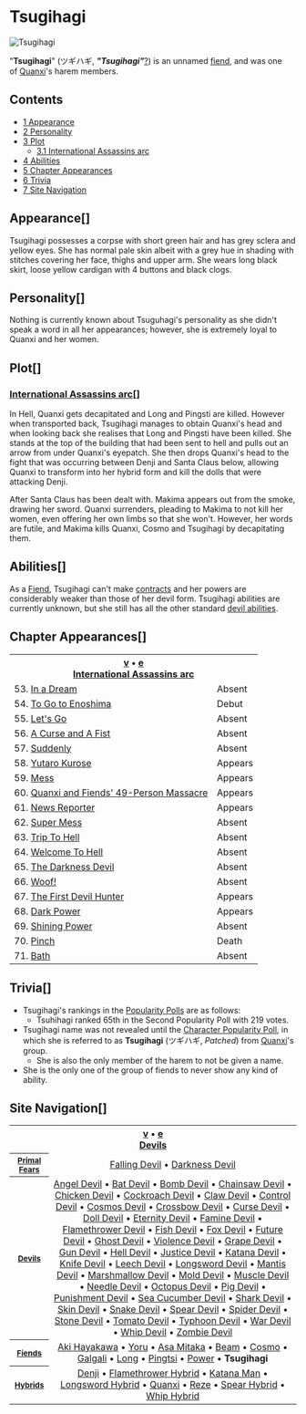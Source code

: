 # Tsugihagi

![Tsugihagi](https://static.wikia.nocookie.net/chainsaw-man/images/9/9b/Tsugihagi.png)

"**Tsugihagi**" (ツギハギ, _**"**Tsugihagi**"**_[?](http://en.wikipedia.org/wiki/Help:Installing_Japanese_character_sets "wikipedia:Help:Installing Japanese character sets")) is an unnamed [fiend](/wiki/Fiend "Fiend"), and was one of [Quanxi](/wiki/Quanxi "Quanxi")'s harem members.

## Contents

-   [1 Appearance](#Appearance)
-   [2 Personality](#Personality)
-   [3 Plot](#Plot)
    -   [3.1 International Assassins arc](#International_Assassins_arc)
-   [4 Abilities](#Abilities)
-   [5 Chapter Appearances](#Chapter_Appearances)
-   [6 Trivia](#Trivia)
-   [7 Site Navigation](#Site_Navigation)

## Appearance\[[](https://auth.fandom.com/signin?redirect=https%3A%2F%2Fchainsaw-man.fandom.com%2Fwiki%2FTsugihagi%3Fveaction%3Dedit%26section%3D1&uselang=en "Sign in to edit")\]

Tsugihagi possesses a corpse with short green hair and has grey sclera and yellow eyes. She has normal pale skin albeit with a grey hue in shading with stitches covering her face, thighs and upper arm. She wears long black skirt, loose yellow cardigan with 4 buttons and black clogs.

## Personality\[[](https://auth.fandom.com/signin?redirect=https%3A%2F%2Fchainsaw-man.fandom.com%2Fwiki%2FTsugihagi%3Fveaction%3Dedit%26section%3D2&uselang=en "Sign in to edit")\]

Nothing is currently known about Tsuguhagi's personality as she didn't speak a word in all her appearances; however, she is extremely loyal to Quanxi and her women.

## Plot\[[](https://auth.fandom.com/signin?redirect=https%3A%2F%2Fchainsaw-man.fandom.com%2Fwiki%2FTsugihagi%3Fveaction%3Dedit%26section%3D3&uselang=en "Sign in to edit")\]

### [International Assassins arc](/wiki/International_Assassins_arc "International Assassins arc")\[[](https://auth.fandom.com/signin?redirect=https%3A%2F%2Fchainsaw-man.fandom.com%2Fwiki%2FTsugihagi%3Fveaction%3Dedit%26section%3D4&uselang=en "Sign in to edit")\]

In Hell, Quanxi gets decapitated and Long and Pingsti are killed. However when transported back, Tsugihagi manages to obtain Quanxi's head and when looking back she realises that Long and Pingsti have been killed. She stands at the top of the building that had been sent to hell and pulls out an arrow from under Quanxi's eyepatch. She then drops Quanxi's head to the fight that was occurring between Denji and Santa Claus below, allowing Quanxi to transform into her hybrid form and kill the dolls that were attacking Denji.

After Santa Claus has been dealt with. Makima appears out from the smoke, drawing her sword. Quanxi surrenders, pleading to Makima to not kill her women, even offering her own limbs so that she won't. However, her words are futile, and Makima kills Quanxi, Cosmo and Tsugihagi by decapitating them.

## Abilities\[[](https://auth.fandom.com/signin?redirect=https%3A%2F%2Fchainsaw-man.fandom.com%2Fwiki%2FTsugihagi%3Fveaction%3Dedit%26section%3D5&uselang=en "Sign in to edit")\]

As a [Fiend](/wiki/Fiend "Fiend"), Tsugihagi can't make [contracts](/wiki/Contract "Contract") and her powers are considerably weaker than those of her devil form. Tsugihagi abilities are currently unknown, but she still has all the other standard [devil abilities](/wiki/Devil#General_Abilities "Devil").

## Chapter Appearances\[[](https://auth.fandom.com/signin?redirect=https%3A%2F%2Fchainsaw-man.fandom.com%2Fwiki%2FTsugihagi%3Fveaction%3Dedit%26section%3D6&uselang=en "Sign in to edit")\]

<table><tbody><tr><th colspan="2"><span><a href="/wiki/Template:Appearance/International_Assassins_Arc" title="Template:Appearance/International Assassins Arc"><span title="View this template">v</span></a>&nbsp;<span>•</span>&nbsp;<a target="_blank" rel="noreferrer noopener" href="https://chainsaw-man.fandom.com/wiki/Template:Appearance/International_Assassins_Arc?action=edit"><span title="You can edit this template. Please use the preview button before saving.">e</span></a></span><center><a href="/wiki/International_Assassins_arc" title="International Assassins arc"><span>International Assassins arc</span></a></center></th></tr><tr><td>53. <a href="/wiki/Chapter_53" title="Chapter 53">In a Dream</a></td><td><span>Absent</span></td></tr><tr><td>54. <a href="/wiki/Chapter_54" title="Chapter 54">To Go to Enoshima</a></td><td><span>Debut</span></td></tr><tr><td>55. <a href="/wiki/Chapter_55" title="Chapter 55">Let's Go</a></td><td><span>Absent</span></td></tr><tr><td>56. <a href="/wiki/Chapter_56" title="Chapter 56">A Curse and A Fist</a></td><td><span>Absent</span></td></tr><tr><td>57. <a href="/wiki/Chapter_57" title="Chapter 57">Suddenly</a></td><td><span>Absent</span></td></tr><tr><td>58. <a href="/wiki/Chapter_58" title="Chapter 58">Yutaro Kurose</a></td><td><span>Appears</span></td></tr><tr><td>59. <a href="/wiki/Chapter_59" title="Chapter 59">Mess</a></td><td><span>Appears</span></td></tr><tr><td>60. <a href="/wiki/Chapter_60" title="Chapter 60">Quanxi and Fiends' 49-Person Massacre</a></td><td><span>Appears</span></td></tr><tr><td>61. <a href="/wiki/Chapter_61" title="Chapter 61">News Reporter</a></td><td><span>Appears</span></td></tr><tr><td>62. <a href="/wiki/Chapter_62" title="Chapter 62">Super Mess</a></td><td><span>Absent</span></td></tr><tr><td>63. <a href="/wiki/Chapter_63" title="Chapter 63">Trip To Hell</a></td><td><span>Absent</span></td></tr><tr><td>64. <a href="/wiki/Chapter_64" title="Chapter 64">Welcome To Hell</a></td><td><span>Absent</span></td></tr><tr><td>65. <a href="/wiki/Chapter_65" title="Chapter 65">The Darkness Devil</a></td><td><span>Absent</span></td></tr><tr><td>66. <a href="/wiki/Chapter_66" title="Chapter 66">Woof!</a></td><td><span>Absent</span></td></tr><tr><td>67. <a href="/wiki/Chapter_67" title="Chapter 67">The First Devil Hunter</a></td><td><span>Appears</span></td></tr><tr><td>68. <a href="/wiki/Chapter_68" title="Chapter 68">Dark Power</a></td><td><span>Appears</span></td></tr><tr><td>69. <a href="/wiki/Chapter_69" title="Chapter 69">Shining Power</a></td><td><span>Absent</span></td></tr><tr><td>70. <a href="/wiki/Chapter_70" title="Chapter 70">Pinch</a></td><td><span>Death</span></td></tr><tr><td>71. <a href="/wiki/Chapter_71" title="Chapter 71">Bath</a></td><td><span>Absent</span></td></tr></tbody></table>

## Trivia\[[](https://auth.fandom.com/signin?redirect=https%3A%2F%2Fchainsaw-man.fandom.com%2Fwiki%2FTsugihagi%3Fveaction%3Dedit%26section%3D7&uselang=en "Sign in to edit")\]

-   Tsugihagi's rankings in the [Popularity Polls](/wiki/Popularity_Polls "Popularity Polls") are as follows:
    -   Tsuhihagi ranked 65th in the Second Popularity Poll with 219 votes.
-   Tsugihagi name was not revealed until the [Character Popularity Poll](/wiki/Popularity_Polls "Popularity Polls"), in which she is referred to as **Tsugihagi** (ツギハギ, _Patched_) from [Quanxi](/wiki/Quanxi "Quanxi")'s group.
    -   She is also the only member of the harem to not be given a name.
-   She is the only one of the group of fiends to never show any kind of ability.

## Site Navigation\[[](https://auth.fandom.com/signin?redirect=https%3A%2F%2Fchainsaw-man.fandom.com%2Fwiki%2FTsugihagi%3Fveaction%3Dedit%26section%3D8&uselang=en "Sign in to edit")\]

<table align="center" cellpadding="2" cellspacing="2"><tbody><tr><th colspan="2"><span><a href="/wiki/Template:Devils" title="Template:Devils"><span title="View this template">v</span></a>&nbsp;<span>•</span>&nbsp;<a target="_blank" rel="noreferrer noopener" href="https://chainsaw-man.fandom.com/wiki/Template:Devils?action=edit"><span title="You can edit this template. Please use the preview button before saving.">e</span></a></span><center><a href="/wiki/Devil" title="Devil"><span>Devils</span></a></center></th></tr><tr><th><small><b><a href="/wiki/Devil#Primal_Devils" title="Devil"><span>Primal Fears</span></a></b></small></th><td align="center"><a href="/wiki/Falling_Devil" title="Falling Devil">Falling Devil</a> • <a href="/wiki/Darkness_Devil" title="Darkness Devil">Darkness Devil</a></td></tr><tr><th><small><b><a href="/wiki/Devil" title="Devil"><span>Devils</span></a></b></small></th><td align="center"><a href="/wiki/Angel_Devil" title="Angel Devil">Angel Devil</a> • <a href="/wiki/Bat_Devil" title="Bat Devil">Bat Devil</a> • <a href="/wiki/Reze" title="Reze">Bomb Devil</a> • <a href="/wiki/Pochita" title="Pochita">Chainsaw Devil</a> • <a href="/wiki/Bucky" title="Bucky">Chicken Devil</a> • <a href="/wiki/Cockroach_Devil" title="Cockroach Devil">Cockroach Devil</a> • <a href="/wiki/Claw_Devil" title="Claw Devil">Claw Devil</a> • <a href="/wiki/Control_Devil" title="Control Devil">Control Devil</a> • <a href="/wiki/Cosmo" title="Cosmo">Cosmos Devil</a> • <a href="/wiki/Quanxi" title="Quanxi">Crossbow Devil</a> • <a href="/wiki/Curse_Devil" title="Curse Devil">Curse Devil</a> • <a href="/wiki/Doll_Devil" title="Doll Devil">Doll Devil</a> • <a href="/wiki/Eternity_Devil" title="Eternity Devil">Eternity Devil</a> • <a href="/wiki/Fami" title="Fami">Famine Devil</a> • <a href="/wiki/Flamethrower_Hybrid" title="Flamethrower Hybrid">Flamethrower Devil</a> • <a href="/wiki/Fish_Devil" title="Fish Devil">Fish Devil</a> • <a href="/wiki/Fox_Devil" title="Fox Devil">Fox Devil</a> • <a href="/wiki/Future_Devil" title="Future Devil">Future Devil</a> • <a href="/wiki/Ghost_Devil" title="Ghost Devil">Ghost Devil</a> • <a href="/wiki/Galgali" title="Galgali">Violence Devil</a> • <a href="/wiki/Grape_Devil" title="Grape Devil">Grape Devil</a> • <a href="/wiki/Gun_Devil" title="Gun Devil">Gun Devil</a> • <a href="/wiki/Hell_Devil" title="Hell Devil">Hell Devil</a> • <a href="/wiki/Justice_Devil" title="Justice Devil">Justice Devil</a> • <a href="/wiki/Katana_Man" title="Katana Man">Katana Devil</a> • <a href="/wiki/Knife_Devil" title="Knife Devil">Knife Devil</a> • <a href="/wiki/Leech_Devil" title="Leech Devil">Leech Devil</a> • <a href="/wiki/Longsword_Hybrid" title="Longsword Hybrid">Longsword Devil</a> • <a href="/wiki/Mantis_Devil" title="Mantis Devil">Mantis Devil</a> • <a href="/wiki/Marshmallow_Devil" title="Marshmallow Devil">Marshmallow Devil</a> • <a href="/wiki/Mold_Devil" title="Mold Devil">Mold Devil</a> • <a href="/wiki/Muscle_Devil" title="Muscle Devil">Muscle Devil</a> • <a href="/wiki/Needle_Devil" title="Needle Devil">Needle Devil</a> • <a href="/wiki/Octopus_Devil" title="Octopus Devil">Octopus Devil</a> • <a href="/wiki/Pig_Devil" title="Pig Devil">Pig Devil</a> • <a href="/wiki/Punishment_Devil" title="Punishment Devil">Punishment Devil</a> • <a href="/wiki/Sea_Cucumber_Devil" title="Sea Cucumber Devil">Sea Cucumber Devil</a> • <a href="/wiki/Beam" title="Beam">Shark Devil</a> • <a href="/wiki/Skin_Devil" title="Skin Devil">Skin Devil</a> • <a href="/wiki/Snake_Devil" title="Snake Devil">Snake Devil</a> • <a href="/wiki/Spear_Hybrid" title="Spear Hybrid">Spear Devil</a> • <a href="/wiki/Spider_Devil" title="Spider Devil">Spider Devil</a> • <a href="/wiki/Stone_Devil" title="Stone Devil">Stone Devil</a> • <a href="/wiki/Tomato_Devil" title="Tomato Devil">Tomato Devil</a> • <a href="/wiki/Typhoon_Devil" title="Typhoon Devil">Typhoon Devil</a> • <a href="/wiki/Yoru" title="Yoru">War Devil</a> • <a href="/wiki/Whip_Hybrid" title="Whip Hybrid">Whip Devil</a> • <a href="/wiki/Zombie_Devil" title="Zombie Devil">Zombie Devil</a></td></tr><tr><th><small><b><a href="/wiki/Fiend" title="Fiend"><span>Fiends</span></a></b></small></th><td align="center"><a href="/wiki/Aki_Hayakawa" title="Aki Hayakawa">Aki Hayakawa</a> • <a href="/wiki/Yoru" title="Yoru">Yoru</a> • <a href="/wiki/Asa_Mitaka" title="Asa Mitaka">Asa Mitaka</a> • <a href="/wiki/Beam" title="Beam">Beam</a> • <a href="/wiki/Cosmo" title="Cosmo">Cosmo</a> • <a href="/wiki/Galgali" title="Galgali">Galgali</a> • <a href="/wiki/Long" title="Long">Long</a> • <a href="/wiki/Pingtsi" title="Pingtsi">Pingtsi</a> • <a href="/wiki/Power" title="Power">Power</a> • <strong>Tsugihagi</strong></td></tr><tr><th><small><b><a href="/wiki/Hybrid" title="Hybrid"><span>Hybrids</span></a></b></small></th><td align="center"><a href="/wiki/Denji" title="Denji">Denji</a> • <a href="/wiki/Flamethrower_Hybrid" title="Flamethrower Hybrid">Flamethrower Hybrid</a> • <a href="/wiki/Katana_Man" title="Katana Man">Katana Man</a> • <a href="/wiki/Longsword_Hybrid" title="Longsword Hybrid">Longsword Hybrid</a> • <a href="/wiki/Quanxi" title="Quanxi">Quanxi</a> • <a href="/wiki/Reze" title="Reze">Reze</a> • <a href="/wiki/Spear_Hybrid" title="Spear Hybrid">Spear Hybrid</a> • <a href="/wiki/Whip_Hybrid" title="Whip Hybrid">Whip Hybrid</a></td></tr></tbody></table>
